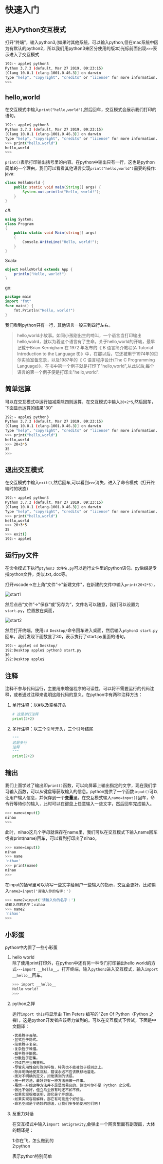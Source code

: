 # 快速入门

## 进入Python交互模式

打开“终端”，输入python3,(如果时其他系统，可以输入python,但在mac系统中因为有默认的python2，所以我们用python3来区分使用的版本)光标前面出现`>>>`表示进入了交互模式  

```bash
192:~ apple$ python3
Python 3.7.3 (default, Mar 27 2019, 09:23:15) 
[Clang 10.0.1 (clang-1001.0.46.3)] on darwin
Type "help", "copyright", "credits" or "license" for more information.
>>> 
```  

## hello,world

在交互模式中输入`print("hello,world")`,然后回车，交互模式会展示我们打印的语句。  

```bash
192:~ apple$ python3
Python 3.7.3 (default, Mar 27 2019, 09:23:15) 
[Clang 10.0.1 (clang-1001.0.46.3)] on darwin
Type "help", "copyright", "credits" or "license" for more information.
>>> print("hello,world")
hello,world
>>> 
```

`print()`表示打印输出括号里的内容。在python中输出只有一行，这也是python简单的一个理由，我们可以看看其他语言实现`print("hello,world")`需要的操作:  
java:

```java
class HelloWorld {
    public static void main(String[] args) {
        System.out.println("Hello, world!");
    }
}
```

c#:  

```c#
using System;
class Program
{
    public static void Main(string[] args)
    {
        Console.WriteLine("Hello, world!");
    }
}
```  

Scala:  

```Scala
object HelloWorld extends App {
    println("Hello, world!")
}
```  

go:  

```go
package main
import "fmt"
func main() {
    fmt.Println("Hello, world!")
}
```  

我们看到python只有一行，其他语言一般三到四行左右。  

> hello,world小故事。如同小孩刚出生的啼叫，一个语言当打印输出hello,wolrd，就以为着这个语言有了生命。关于hello,world的开端，最早记载于Brian Kernigham 在 1972 年发布的《 B 语言简介教程(A Tutorial Introduction to the Language B)》中，在那以后，它还被用于1974年的贝尔实验室备忘录，以及1987年的《 C 语言程序设计(The C Programming Language)》，在书中第一个例子就是打印了"hello,world",从此以后,每个语言的第一个例子便是打印出"hello,world".  

## 简单运算

可以在交互模式中运行加减乘除四则运算，在交互模式中输入`20+2*5`,然后回车，下面显示运算的结果"30"  

```bash
192:~ apple$ python3
Python 3.7.3 (default, Mar 27 2019, 09:23:15) 
[Clang 10.0.1 (clang-1001.0.46.3)] on darwin
Type "help", "copyright", "credits" or "license" for more information.
>>> print("hello,world")
hello,world
>>> 20+3*5
35
>>> 
```  

## 退出交互模式  

在交互模式中输入`exit()`,然后回车,可以看到`>>>`消失，进入了命令模式（打开终端时的状态）  

```bash
192:~ apple$ python3
Python 3.7.3 (default, Mar 27 2019, 09:23:15) 
[Clang 10.0.1 (clang-1001.0.46.3)] on darwin
Type "help", "copyright", "credits" or "license" for more information.
>>> print("hello,world")
hello,world
>>> 20+3*5
35
>>> exit()
192:~ apple$ 
```


## 运行py文件

在命令模式下执行`ptyhon3 文件名.py`可以运行文件里的python语句。py后缀是专指python文件，类似.txt,.doc等。

打开vscode->左上角“文件”->"新建文件"，在新建的文件中输入`print(20+2*5)`， 

![start1](./images/start1.png)  

然后点击“文件”->"保存“或”另存为“，文件名可以随意，我们可以设置为`start.py`，位置放在桌面，  

![start2](./images/start2.png)


然后打开终端，使用`cd Desktop/`命令回车进入桌面，然后输入`ptyhon3 start.py`回车，我们发现下面数显了30，表示执行了start.py里面的语句。  

```bash
192:~ apple$ cd Desktop/
192:Desktop apple$ python3 start.py
30
192:Desktop apple$ 
```  

## 注释

注释不参与代码运行，主要用来增强程序的可读性，可以将不需要运行的代码注释，或者通过注释来说明这段代码的意义。在python中有两种注释方法： 

1. 单行注释：以#以及空格开头  

    ```Python
    # 这是单行注释
    print(2+2)
    ```  

2. 多行注释：以三个引号开头，三个引号结尾  
    ```Python
    """
    这是多行
    注释
    """
    print(2+2)
    ```  

## 输出

我们上面学过了输出即`print()`函数，可以向屏幕上输出指定的文字，现在我们学习输入函数，可以从键盘等获取输入的信息。python提供了一个函数`input()`可以让用户输入信息，并保存到一个**变量**里。在交互模式输入`name=input()`回车，命令行等待你的输入，此时可以在键盘上任意输入一些文字，然后回车完成输入。  

```bash
>>> name=input()
nihao
>>>
```  





此时，nihao这几个字母就保存在name里，我们可以在交互模式下输入name回车或者print(name)回车，可以看到打印出了nihao。  

```bash
>>> name=input()
nihao
>>> name
'nihao'
>>> print(name)
nihao
>>>
```  

在input的括号里可以填写一些文字给用户一些输入的指示，交互会更好，比如输入`name2=input('请输入你的名字：')`  

```bash
>>> name2=input('请输入你的名字：')
请输入你的名字：nihao
>>> name2
'nihao'
>>>
```


## 小彩蛋

python中内置了一些小彩蛋

1. hello world  
    除了使用print打印外，在python中还有另一种专门打印输出hello world的方式---`import __hello__`。打开终端，输入`python3`进入交互模式，输入`import __hello__`回车。  

    ```bash
    >>> import __hello__
    Hello world!
    >>> 
    ```  

2. python之禅  

    运行`import this`将显示由 Tim Peters 编写的"Zen Of Python（Python 之禅），这是python开发者应该尽力做到的。可以在交互模式下尝试，下面是中文翻译：  

    ```python
    ·优美胜于丑陋。
    ·显式胜于隐式。
    ·简单胜于复杂。
    ·复杂胜于难懂。
    ·扁平胜于嵌套。
    ·分散胜于密集。
    ·可读性应当被重视。
    ·尽管实用性会打败纯粹性，特例也不能凌驾于规则之上。
    ·除非明确地使其沉默，错误永远不应该默默地溜走。
    ·面对不明确的定义，拒绝猜测的诱惑。
    ·用一种方法，最好只有一种方法来做一件事。
    ·虽然一开始这种方法并不是显而易见的，但谁叫你不是 Python 之父呢。
    ·做比不做好，但立马去做有时还不如不做。
    ·如果实现很难说明，那它是个坏想法。
    ·如果实现容易解释，那它有可能是个好想法。
    ·命名空间是个绝妙的想法，让我们多多地使用它们吧！
    ```  

3. 反重力对话  

    在交互模式中输入`import antigravity`,会弹出一个网页里面有副漫画，大体的翻译是： 

    1:你在飞，怎么做到的  
    2:python  

    表示python特别简单
